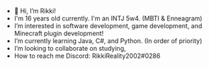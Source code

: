 - 👋 Hi, I’m Rikki!
- I'm 16 years old currently. I'm an INTJ 5w4. (MBTI & Enneagram)
- I’m interested in software development, game development, and Minecraft plugin development!
- I’m currently learning Java, C#, and Python. (In order of priority)
- I’m looking to collaborate on studying,
- How to reach me Discord: RikkiReality2002#0286
